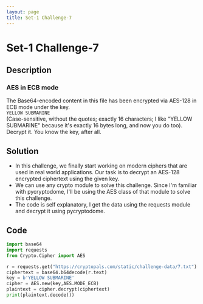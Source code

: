```yaml
---
layout: page
title: Set-1 Challenge-7
---
```

# Set-1 Challenge-7
## Description  
### AES in ECB mode
The Base64-encoded content in this file has been encrypted via AES-128 in ECB mode under the key.  
`YELLOW SUBMARINE`  
(Case-sensitive, without the quotes; exactly 16 characters; I like "YELLOW SUBMARINE" because it's exactly 16 bytes long, and now you do too).  
Decrypt it. You know the key, after all.

## Solution

- In this challenge, we finally start working on modern ciphers that are used in real world applications. Our task is to decrypt an AES-128 encrypted ciphertext using the given key.
- We can use any crypto module to solve this challenge. Since I'm familiar with pycryptodome, I'll be using the AES class of that module to solve this challenge.
- The code is self explanatory, I get the data using the requests module and decrypt it using pycryptodome.

## Code  
```python
import base64
import requests
from Crypto.Cipher import AES

r = requests.get("https://cryptopals.com/static/challenge-data/7.txt")
ciphertext = base64.b64decode(r.text)
key = b'YELLOW SUBMARINE'
cipher = AES.new(key,AES.MODE_ECB)
plaintext = cipher.decrypt(ciphertext)
print(plaintext.decode())
```  
